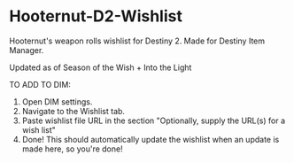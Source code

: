 # Hooternut-D2-Wishlist
Hooternut's weapon rolls wishlist for Destiny 2. Made for Destiny Item Manager.

Updated as of Season of the Wish + Into the Light

TO ADD TO DIM:
1. Open DIM settings.
2. Navigate to the Wishlist tab.
3. Paste wishlist file URL in the section "Optionally, supply the URL(s) for a wish list"
4. Done! This should automatically update the wishlist when an update is made here, so you're done!
